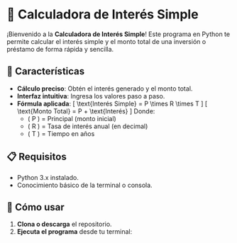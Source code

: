 # 🧮 Calculadora de Interés Simple

¡Bienvenido a la **Calculadora de Interés Simple**! Este programa en Python te permite calcular el interés simple y el monto total de una inversión o préstamo de forma rápida y sencilla.

## 🌟 Características
- **Cálculo preciso**: Obtén el interés generado y el monto total.
- **Interfaz intuitiva**: Ingresa los valores paso a paso.
- **Fórmula aplicada**: 
  \[
  \text{Interés Simple} = P \times R \times T
  \]
  \[
  \text{Monto Total} = P + \text{Interés}
  \]
  Donde:
  - \( P \) = Principal (monto inicial)
  - \( R \) = Tasa de interés anual (en decimal)
  - \( T \) = Tiempo en años

## 📋 Requisitos
- Python 3.x instalado.
- Conocimiento básico de la terminal o consola.

## 🚀 Cómo usar
1. **Clona o descarga** el repositorio.
2. **Ejecuta el programa** desde tu terminal: